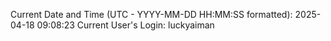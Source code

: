 Current Date and Time (UTC - YYYY-MM-DD HH:MM:SS formatted): 2025-04-18 09:08:23
Current User's Login: luckyaiman
